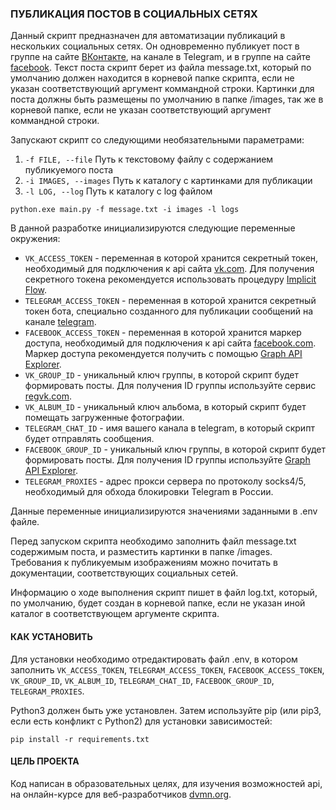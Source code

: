 ### ПУБЛИКАЦИЯ ПОСТОВ В СОЦИАЛЬНЫХ СЕТЯХ

Данный скрипт предназначен для автоматизации публикаций в нескольких социальных сетях. Он одновременно публикует пост в группе на сайте [ВКонтакте](https://vk.com), на канале в Telegram, и в группе на сайте [facebook](https://www.facebook.com). Текст поста скрипт берет из файла message.txt, который по умолчанию должен находится в корневой папке скрипта, если не указан соответствующий аргумент коммандной строки. Картинки для поста должны быть размещены по умолчанию в папке /images, так же в корневой папке, если не указан соответствующий аргумент коммандной строки.

Запускают скрипт со следующими необязательными параметрами:
1. ```-f FILE, --file```        Путь к текстовому файлу с содержанием публикуемого поста
2. ```-i IMAGES, --images```    Путь к каталогу с картинками для публикации
3. ```-l LOG, --log```          Путь к каталогу с log файлом

```
python.exe main.py -f message.txt -i images -l logs
```	
В данной разработке инициализируются следующие переменные окружения:
- `VK_ACCESS_TOKEN` - переменная в которой хранится секретный токен, необходимый для подключения к api сайта [vk.com](http://www.vk.com). Для получения секретного токена рекомендуется использовать процедуру  [Implicit Flow](https://vk.com/dev/implicit_flow_user).
- `TELEGRAM_ACCESS_TOKEN` - переменная в которой хранится секретный токен бота, специально созданного для публикации сообщений на канале [telegram](https://core.telegram.org/bots/api).
- `FACEBOOK_ACCESS_TOKEN` - переменная в которой хранится маркер доступа, необходимый для подключения к api сайта [facebook.com](https://www.facebook.com). Маркер доступа рекомендуется получить с помощью [Graph API Explorer](https://developers.facebook.com/docs/graph-api/explorer/). 
- `VK_GROUP_ID` - уникальный ключ группы, в которой скрипт будет формировать посты. Для получения ID группы используйте сервис [regvk.com](https://regvk.com/id/).
- `VK_ALBUM_ID` - уникальный ключ альбома, в который скрипт будет помещать загруженные фотографии. 
- `TELEGRAM_CHAT_ID` - имя вашего канала в telegram, в который скрипт будет отправлять сообщения.
- `FACEBOOK_GROUP_ID` - уникальный ключ группы, в которой скрипт будет формировать посты. Для получения ID группы используйте [Graph API Explorer](https://developers.facebook.com/docs/graph-api/explorer/).
- `TELEGRAM_PROXIES` - адрес прокси сервера по протоколу socks4/5, необходимый для обхода блокировки Telegram в России.


Данные переменные инициализируются значениями заданными в .env файле.

Перед запуском скрипта необходимо заполнить файл message.txt содержимым поста, и разместить картинки в папке /images. Требования к публикуемым изображениям можно почитать в документации, соответствующих социальных сетей.


Информацию о ходе выполнения скрипт пишет в файл log.txt, который, по умолчанию, будет создан в корневой папке, если не указан иной каталог в соответствующем аргументе скрипта.

#### КАК УСТАНОВИТЬ

Для установки необходимо отредактировать файл .env, в котором заполнить `VK_ACCESS_TOKEN`, `TELEGRAM_ACCESS_TOKEN`, `FACEBOOK_ACCESS_TOKEN`, `VK_GROUP_ID`, `VK_ALBUM_ID`, `TELEGRAM_CHAT_ID`, `FACEBOOK_GROUP_ID`, `TELEGRAM_PROXIES`.

Python3 должен быть уже установлен. Затем используйте pip (или pip3, если есть конфликт с Python2) для установки зависимостей:

```
pip install -r requirements.txt
```

#### ЦЕЛЬ ПРОЕКТА

Код написан в образовательных целях, для изучения возможностей api, на онлайн-курсе для веб-разработчиков [dvmn.org](https://dvmn.org).
